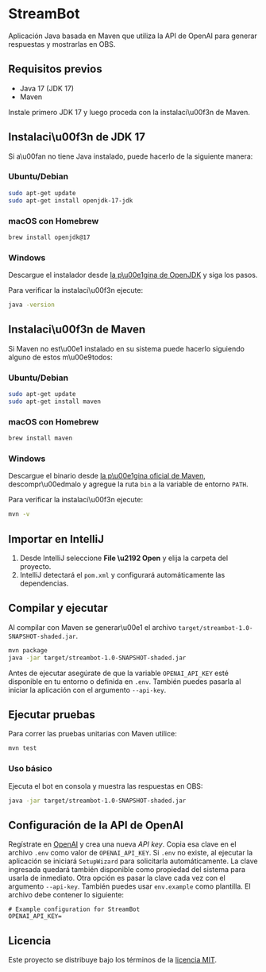 # StreamBot

Aplicación Java basada en Maven que utiliza la API de OpenAI para generar respuestas y mostrarlas en OBS.

## Requisitos previos

- Java 17 (JDK 17)
- Maven

Instale primero JDK 17 y luego proceda con la instalaci\u00f3n de Maven.

## Instalaci\u00f3n de JDK 17

Si a\u00fan no tiene Java instalado, puede hacerlo de la siguiente manera:

### Ubuntu/Debian

```bash
sudo apt-get update
sudo apt-get install openjdk-17-jdk
```

### macOS con Homebrew

```bash
brew install openjdk@17
```

### Windows

Descargue el instalador desde [la p\u00e1gina de OpenJDK](https://adoptium.net) y siga los pasos.

Para verificar la instalaci\u00f3n ejecute:

```bash
java -version
```

## Instalaci\u00f3n de Maven

Si Maven no est\u00e1 instalado en su sistema puede hacerlo siguiendo alguno de estos m\u00e9todos:

### Ubuntu/Debian

```bash
sudo apt-get update
sudo apt-get install maven
```

### macOS con Homebrew

```bash
brew install maven
```

### Windows

Descargue el binario desde [la p\u00e1gina oficial de Maven](https://maven.apache.org/download.cgi), descompr\u00edmalo y agregue la ruta `bin` a la variable de entorno `PATH`.

Para verificar la instalaci\u00f3n ejecute:

```bash
mvn -v
```

## Importar en IntelliJ
1. Desde IntelliJ seleccione **File \u2192 Open** y elija la carpeta del proyecto.
2. IntelliJ detectará el `pom.xml` y configurará automáticamente las dependencias.

## Compilar y ejecutar
Al compilar con Maven se generar\u00e1 el archivo `target/streambot-1.0-SNAPSHOT-shaded.jar`.
```bash
mvn package
java -jar target/streambot-1.0-SNAPSHOT-shaded.jar
```
Antes de ejecutar asegúrate de que la variable `OPENAI_API_KEY` esté disponible en tu entorno o definida en `.env`. También puedes pasarla al iniciar la aplicación con el argumento `--api-key`.

## Ejecutar pruebas
Para correr las pruebas unitarias con Maven utilice:

```bash
mvn test
```

### Uso básico

Ejecuta el bot en consola y muestra las respuestas en OBS:

```bash
java -jar target/streambot-1.0-SNAPSHOT-shaded.jar
```


## Configuración de la API de OpenAI
Regístrate en [OpenAI](https://platform.openai.com/) y crea una nueva *API key*. Copia esa clave en el archivo `.env` como valor de `OPENAI_API_KEY`. Si `.env` no existe, al ejecutar la aplicación se iniciará `SetupWizard` para solicitarla automáticamente. La clave ingresada quedará también disponible como propiedad del sistema para usarla de inmediato. Otra opción es pasar la clave cada vez con el argumento `--api-key`. También puedes usar `env.example` como plantilla. El archivo debe contener lo siguiente:

```
# Example configuration for StreamBot
OPENAI_API_KEY=
```

## Licencia
Este proyecto se distribuye bajo los términos de la [licencia MIT](LICENSE).

